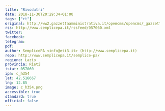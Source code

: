 ```yaml
---
title: "Rivodutri"
date: 2018-11-30T20:29:34+01:00
tags: ["rt"]
original: http://ww2.gazzettaamministrativa.it/opencms/opencms/_gazzetta_amministrativa/albo_pretorio/_lazio/_comuni/_rivodutri/
rss: http://www.semplicepa.it/rssfeed/057060.xml
twitter: 
facebook: 
telegram: 
pdf: 
author: SemplicePA <info@eti3.it> (http://www.semplicepa.it)
repo: http://www.semplicepa.it/semplice-pa/
regione: Lazio
provincia: Rieti
istat: 057060
ipa: c_h354
lat: 42.516667
lng: 12.85
image: c_h354.png
accessible: true
standard: true
official: false
---
```


